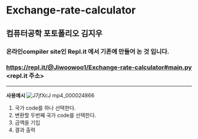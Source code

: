 # Exchange-rate-calculator
## 컴퓨터공학 포토폴리오 김지우
### 온라인compiler site인 Repl.it 에서 기존에 만들어 논 것 입니다.
### https://repl.it/@Jiwoowoo1/Exchange-rate-calculator#main.py <repl.it 주소>
____
**사용예시**
![J7jfXcJ mp4_000024866](https://user-images.githubusercontent.com/60593969/103341583-abbbe880-4aca-11eb-96f7-d7abdda6e07e.gif)

1) 국가 code를 하나 선택한다.
2) 변환할 두번째 국가 code를 선택한다.
3) 금액을 기입
4) 결과 출력

